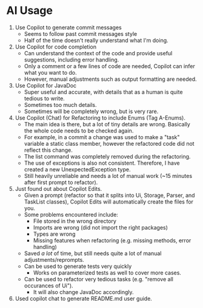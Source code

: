 # AI Usage

1. Use Copilot to generate commit messages
    - Seems to follow past commit messages style
    - Half of the time doesn't really understand what I'm doing.
2. Use Copilot for code completion
    - Can understand the context of the code and provide useful suggestions, including error handling.
    - Only a comment or a few lines of code are needed, Copilot can infer what you want to do.
    - However, manual adjustments such as output formatting are needed.
3. Use Copilot for JavaDoc
    - Super useful and accurate, with details that as a human is quite tedious to write.
    - Sometimes too much details.
    - Sometimes will be completely wrong, but is very rare.
4. Use Copilot (Chat) for Refactoring to include Enums (Tag A-Enums).
    - The main idea is there, but a lot of tiny details are wrong. Basically the whole code needs to be checked again.
    - For example, in a commit a change was used to make a "task" variable a static class member,
        however the refactored code did not reflect this change.
    - The list command was completely removed during the refactoring.
    - The use of exceptions is also not consistent. Therefore, I have created a new UnexpectedException type.
    - Still heavily unreliable and needs a lot of manual work (~15 minutes after first prompt to refactor).
5. Just found out about Copilot Edits.
    - Given a prompt (refactor so that it splits into Ui, Storage, Parser, and TaskList classes), Copilot Edits will automatically create the files for you.
    - Some problems encountered include:
        - File stored in the wrong directory
        - Imports are wrong (did not import the right packages)
        - Types are wrong
        - Missing features when refactoring (e.g. missing methods, error handling)
    - Saved *a lot* of time, but still needs quite a lot of manual adjustments/reprompts.
    - Can be used to generate tests very quickly
        - Works on parameterized tests as well to cover more cases.
    - Can be used to refactor very tedious tasks (e.g. "remove all occurances of Ui").
        - It will also change JavaDoc accordingly.
6. Used copilot chat to generate README.md user guide.